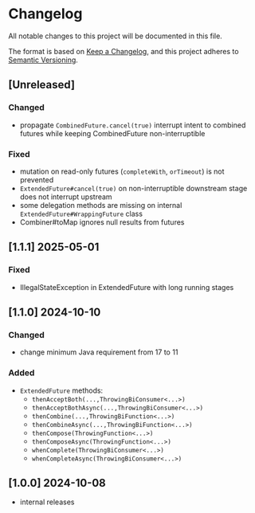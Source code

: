 # Changelog

All notable changes to this project will be documented in this file.

The format is based on [Keep a Changelog](https://keepachangelog.com/en/1.1.0/),
and this project adheres to [Semantic Versioning](https://semver.org/spec/v2.0.0.html).


## [Unreleased]

### Changed

- propagate `CombinedFuture.cancel(true)` interrupt intent to combined futures while keeping CombinedFuture non-interruptible

### Fixed

- mutation on read-only futures (`completeWith`, `orTimeout`) is not prevented
- `ExtendedFuture#cancel(true)` on non-interruptible downstream stage does not interrupt upstream
- some delegation methods are missing on internal `ExtendedFuture#WrappingFuture` class
- Combiner#toMap ignores null results from futures


## [1.1.1] 2025-05-01

### Fixed

- IllegalStateException in ExtendedFuture with long running stages


## [1.1.0] 2024-10-10

### Changed
- change minimum Java requirement from 17 to 11

### Added
- `ExtendedFuture` methods:
  - `thenAcceptBoth(...,ThrowingBiConsumer<...>)`
  - `thenAcceptBothAsync(...,ThrowingBiConsumer<...>)`
  - `thenCombine(...,ThrowingBiFunction<...>)`
  - `thenCombineAsync(...,ThrowingBiFunction<...>)`
  - `thenCompose(ThrowingFunction<...>)`
  - `thenComposeAsync(ThrowingFunction<...>)`
  - `whenComplete(ThrowingBiConsumer<...>)`
  - `whenCompleteAsync(ThrowingBiConsumer<...>)`


## [1.0.0] 2024-10-08

- internal releases
